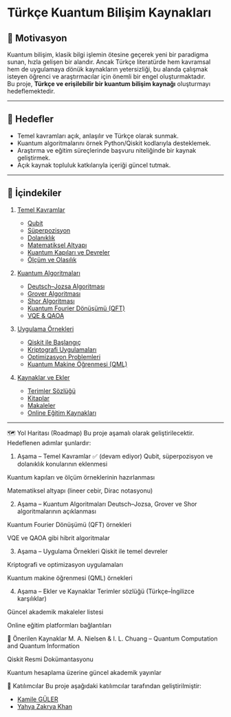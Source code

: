 # Türkçe Kuantum Bilişim Kaynakları

## 🎯 Motivasyon
Kuantum bilişim, klasik bilgi işlemin ötesine geçerek yeni bir paradigma sunan, hızla gelişen bir alandır. Ancak Türkçe literatürde hem kavramsal hem de uygulamaya dönük kaynakların yetersizliği, bu alanda çalışmak isteyen öğrenci ve araştırmacılar için önemli bir engel oluşturmaktadır.  
Bu proje, **Türkçe ve erişilebilir bir kuantum bilişim kaynağı** oluşturmayı hedeflemektedir.

---

## 📌 Hedefler
- Temel kavramları açık, anlaşılır ve Türkçe olarak sunmak.  
- Kuantum algoritmalarını örnek Python/Qiskit kodlarıyla desteklemek.  
- Araştırma ve eğitim süreçlerinde başvuru niteliğinde bir kaynak geliştirmek.  
- Açık kaynak topluluk katkılarıyla içeriği güncel tutmak.  

---

## 📑 İçindekiler

1. [Temel Kavramlar](01-temel-kavramlar/)  
   - [Qubit](01-temel-kavramlar/Qubit.ipynb)
   - [Süperpozisyon](01-temel-kavramlar/Süperpozisyon.ipynb)
   - [Dolanıklık](01-temel-kavramlar/Dolanıklık.ipynb)  
   - [Matematiksel Altyapı](01-temel-kavramlar/matematik.ipynb)  
   - [Kuantum Kapıları ve Devreler](01-temel-kavramlar/kapilar.ipynb)  
   - [Ölçüm ve Olasılık](01-temel-kavramlar/olcum.ipynb)  

2. [Kuantum Algoritmaları](02-algoritmalar/)  
   - [Deutsch–Jozsa Algoritması](02-algoritmalar/deutsch-jozsa.ipynb)  
   - [Grover Algoritması](02-algoritmalar/grover.ipynb)  
   - [Shor Algoritması](02-algoritmalar/shor.ipynb)  
   - [Kuantum Fourier Dönüşümü (QFT)](02-algoritmalar/qft.ipynb)  
   - [VQE & QAOA](02-algoritmalar/vqe-qaoa.ipynb)  

3. [Uygulama Örnekleri](03-uygulamalar/)  
   - [Qiskit ile Başlangıç](03-uygulamalar/qiskit-giris.ipynb)  
   - [Kriptografi Uygulamaları](03-uygulamalar/kriptografi.ipynb)  
   - [Optimizasyon Problemleri](03-uygulamalar/optimizasyon.ipynbd)  
   - [Kuantum Makine Öğrenmesi (QML)](03-uygulamalar/qml.ipynb)  

4. [Kaynaklar ve Ekler](04-kaynaklar/)  
   - [Terimler Sözlüğü](04-kaynaklar/sozluk.ipynb)  
   - [Kitaplar](04-kaynaklar/kitaplar.ipynb)  
   - [Makaleler](04-kaynaklar/makaleler.ipynb)  
   - [Online Eğitim Kaynakları](04-kaynaklar/online-egitim.ipynb)  

---

🗺️ Yol Haritası (Roadmap)
Bu proje aşamalı olarak geliştirilecektir. Hedeflenen adımlar şunlardır:

1. Aşama – Temel Kavramlar ✅ (devam ediyor)
Qubit, süperpozisyon ve dolanıklık konularının eklenmesi

Kuantum kapıları ve ölçüm örneklerinin hazırlanması

Matematiksel altyapı (lineer cebir, Dirac notasyonu)

2. Aşama – Kuantum Algoritmaları
Deutsch–Jozsa, Grover ve Shor algoritmalarının açıklanması

Kuantum Fourier Dönüşümü (QFT) örnekleri

VQE ve QAOA gibi hibrit algoritmalar

3. Aşama – Uygulama Örnekleri
Qiskit ile temel devreler

Kriptografi ve optimizasyon uygulamaları

Kuantum makine öğrenmesi (QML) örnekleri

4. Aşama – Ekler ve Kaynaklar
Terimler sözlüğü (Türkçe–İngilizce karşılıklar)

Güncel akademik makaleler listesi

Online eğitim platformları bağlantıları


📖 Önerilen Kaynaklar
M. A. Nielsen & I. L. Chuang – Quantum Computation and Quantum Information

Qiskit Resmi Dokümantasyonu

Kuantum hesaplama üzerine güncel akademik yayınlar

👥 Katılımcılar
Bu proje aşağıdaki katılımcılar tarafından geliştirilmiştir:

- [Kamile GÜLER](https://github.com/KamileGULER)
- [Yahya Zakrya Khan](https://github.com/Yahya3mn)
